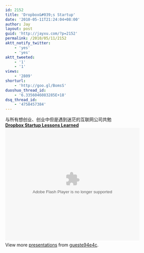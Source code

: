 ```yaml
---
id: 2152
title: 'Dropbox&#039;s Startup'
date: '2010-05-11T21:24:04+08:00'
author: Jay
layout: post
guid: 'http://jayxu.com/?p=2152'
permalink: /2010/05/11/2152
aktt_notify_twitter:
    - 'yes'
    - 'yes'
aktt_tweeted:
    - '1'
    - '1'
views:
    - '2809'
shorturl:
    - 'http://goo.gl/BomsS'
duoshuo_thread_id:
    - '6.3356046083285E+18'
dsq_thread_id:
    - '4758457384'
---
```


<div id="__ss_3836587" style="width: 425px;">与所有想创业、创业中但是遇到迷茫的互联网公司共勉</div>
<div style="width: 425px;"><strong><a title="Dropbox Startup Lessons Learned" href="http://www.slideshare.net/gueste94e4c/dropbox-startup-lessons-learned-3836587">Dropbox Startup Lessons Learned</a></strong><object id="__sse3836587" classid="clsid:d27cdb6e-ae6d-11cf-96b8-444553540000" width="425" height="355" codebase="http://download.macromedia.com/pub/shockwave/cabs/flash/swflash.cab#version=6,0,40,0"><param name="allowFullScreen" value="true" /><param name="allowScriptAccess" value="always" /><param name="src" value="http://static.slidesharecdn.com/swf/ssplayer2.swf?doc=dropbox-startuplessonslearned-100423230315-phpapp02&amp;rel=0&amp;stripped_title=dropbox-startup-lessons-learned-3836587" /><param name="name" value="__sse3836587" /><param name="allowfullscreen" value="true" /><embed id="__sse3836587" type="application/x-shockwave-flash" width="425" height="355" src="http://static.slidesharecdn.com/swf/ssplayer2.swf?doc=dropbox-startuplessonslearned-100423230315-phpapp02&amp;rel=0&amp;stripped_title=dropbox-startup-lessons-learned-3836587" name="__sse3836587" allowscriptaccess="always" allowfullscreen="true"></embed></object></div>
<div id="__ss_3836587" style="width: 425px;">
<div style="padding: 5px 0 12px;">View more <a href="http://www.slideshare.net/">presentations</a> from <a href="http://www.slideshare.net/gueste94e4c">gueste94e4c</a>.</div>
</div>
